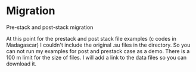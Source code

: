 Migration
=========

Pre-stack and post-stack migration

At this point for the prestack and post stack file examples (c codes in Madagascar) I couldn't include the original .su files in the directory. So you can not run my examples for post and prestack case as a demo.
There is a 100 m limit for the size of files. I will add a link to the data files so you can download it.

